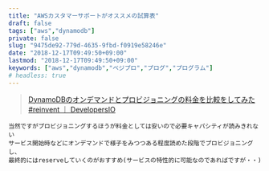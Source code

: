```yaml
---
title: "AWSカスタマーサポートがオススメの試算表"
draft: false
tags: ["aws","dynamodb"]
private: false
slug: "9475de92-779d-4635-9fbd-f0919e58246e"
date: "2018-12-17T09:49:50+09:00"
lastmod: "2018-12-17T09:49:50+09:00"
keywords: ["aws","dynamodb","ベジプロ","プログ","プログラム"]
# headless: true
---
```


> [DynamoDBのオンデマンドとプロビジョニングの料金を比較をしてみた #reinvent ｜ DevelopersIO](https://dev.classmethod.jp/cloud/aws/reinvent2018-compare-dynamodb-on-demand-price-with-provisioned-price/)

```!
当然ですがプロビジョニングするほうが料金としては安いので必要キャパシティが読みきれない
サービス開始時などにオンデマンドで様子をみつつある程度読めた段階でプロビジョニングし、
最終的にはreserveしていくのがおすすめ(サービスの特性的に可能なのであればですが・・)
```
